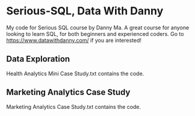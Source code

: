 # Serious-SQL, Data With Danny
My code for Serious SQL course by Danny Ma. A great course for anyone looking to learn SQL, for both beginners and experienced coders.
Go to https://www.datawithdanny.com/ if you are interested!

## Data Exploration
Health Analytics Mini Case Study.txt contains the code. 

## Marketing Analytics Case Study
Marketing Analytics Case Study.txt contains the code. 
